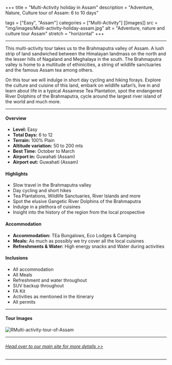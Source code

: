 +++
title = "Multi-Activity holiday in Assam"
description = "Adventure, Nature, Culture tour of Assam: 6 to 10 days"

tags = ["Easy", "Assam"]
categories = ["Multi-Activity"]
[[images]]
  src = "img/images/Multi-activity-holiday-assam.jpg"
  alt = "Adventure, nature and culture tour Assam"
  stretch = "horizontal"
+++

---

This multi-activity tour takes us to the Brahmaputra valley of Assam. A lush strip of land sandwiched between the Himalayan landmass on the north and the lesser hills of Nagaland and Meghalaya in the south. The Brahmaputra valley is home to a multitude of ethinicities, a string of wildlife sanctuaries and the famous Assam tea among others.

On this tour we will indulge in short day cycling and hiking forays. Explore the culture and cuisine of this land, embark on wildlife safari’s, live in and learn about life in a typical Assamese Tea Plantation, spot the endangered River Dolphins of the Brahmaputra, cycle around the largest river island of the world and much more.

<!--more-->

---



#### Overview

* **Level:** Easy
* **Total Days:** 6 to 12
* **Terrain:** 100% Plain 
* **Altitude variation:** 50 to 200 mts
* **Best Time:** October to March
* **Airport in:** Guwahati (Assam)
* **Airport out:** Guwahati (Assam)


#### Highlights

* Slow travel in the Brahmaputra valley
* Day cycling and short hikes
* Tea Plantations, Wildlife Sanctuaries, River Islands and more
* Spot the elusive Gangetic River Dolphins of the Brahmaputra
* Indulge in a plethora of cuisines
* Insight into the history of the region from the local prospective



#### Accommodation

* **Accommodation:**  TEa Bungalows, Eco Lodges & Camping
* **Meals:** As much as possibly we try cover all the local cuisines
* **Refreshments & Water:** High energy snacks and Water during activities

#### Inclusions

* All accommodation
* All Meals
* Refreshment and water throughout
* SUV backup throughout
* FA Kit
* Activities as mentioned in the itinerary
* All permits

---
#### Tour Images

![RMulti-activity-tour-of-Assam](/img/images/Assam-Multi-activity-tour.jpg)

---
###### [*Head over to our main site for more details >>*](https://nnejourneys.com/multiactivity/)

---